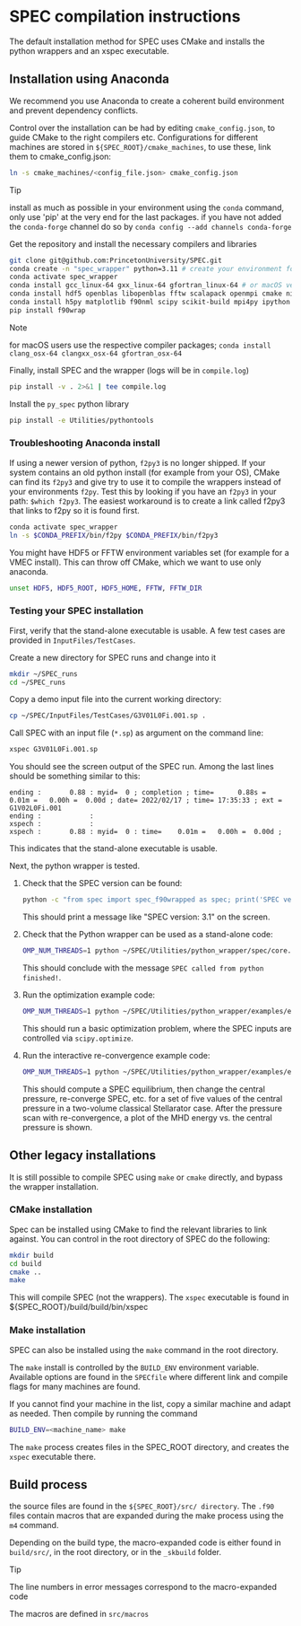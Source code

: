 # SPEC compilation instructions

The default installation method for SPEC uses CMake and installs
the python wrappers and an xspec executable. 

## Installation using Anaconda

We recommend you use Anaconda to create a coherent build environment and prevent 
dependency conflicts.

Control over the installation can be had by editing `cmake_config.json`, to guide 
CMake to the right compilers etc. 
Configurations for different machines are stored in `${SPEC_ROOT}/cmake_machines`,
to use these, link them to cmake_config.json: 
```bash
ln -s cmake_machines/<config_file.json> cmake_config.json
```

>[!TIP]
>install as much as possible in your environment using the `conda` command, 
>only use 'pip' at the very end for the last packages. 
>if you have not added the `conda-forge` channel do so by
>`conda config --add channels conda-forge`

Get the repository and install the necessary compilers and libraries
```bash
git clone git@github.com:PrincetonUniversity/SPEC.git 
conda create -n "spec_wrapper" python=3.11 # create your environment for SPEC
conda activate spec_wrapper
conda install gcc_linux-64 gxx_linux-64 gfortran_linux-64 # or macOS versions, see note below
conda install hdf5 openblas libopenblas fftw scalapack openmpi cmake ninja
conda install h5py matplotlib f90nml scipy scikit-build mpi4py ipython
pip install f90wrap
```

>[!NOTE]
> for macOS users use the respective compiler packages; 
> `conda install clang_osx-64 clangxx_osx-64 gfortran_osx-64`


Finally, install SPEC and the wrapper (logs will be in `compile.log`)
```bash
pip install -v . 2>&1 | tee compile.log
```

Install the `py_spec` python library
```bash
pip install -e Utilities/pythontools
```

### Troubleshooting Anaconda install
If using a newer version of python, `f2py3` is no longer shipped. If your system contains an old python install (for example from your OS), CMake can find its `f2py3` and give try to use it to compile the wrappers instead of your environments `f2py`. 
Test this by looking if you have an `f2py3` in your path: `$which f2py3`. 
The easiest workaround is to create a link called f2py3 that links to f2py so it is found first. 
```bash
conda activate spec_wrapper
ln -s $CONDA_PREFIX/bin/f2py $CONDA_PREFIX/bin/f2py3
```

You might have HDF5 or FFTW environment variables set (for example for a VMEC install). This can throw off CMake, which we want to use only anaconda. 
```bash
unset HDF5, HDF5_ROOT, HDF5_HOME, FFTW, FFTW_DIR
```



### Testing your SPEC installation

First, verify that the stand-alone executable is usable.
A few test cases are provided in `InputFiles/TestCases`.

Create a new directory for SPEC runs and change into it

```bash
mkdir ~/SPEC_runs
cd ~/SPEC_runs
```

Copy a demo input file into the current working directory:

```bash
cp ~/SPEC/InputFiles/TestCases/G3V01L0Fi.001.sp .
```

Call SPEC with an input file (`*.sp`) as argument on the command line:

```bash
xspec G3V01L0Fi.001.sp
```

You should see the screen output of the SPEC run.
Among the last lines should be something similar to this:

```
ending :       0.88 : myid=  0 ; completion ; time=      0.88s =     0.01m =   0.00h =  0.00d ; date= 2022/02/17 ; time= 17:35:33 ; ext = G1V02L0Fi.001                                               
ending :            : 
xspech :            :
xspech :       0.88 : myid=  0 : time=    0.01m =   0.00h =  0.00d ;
```

This indicates that the stand-alone executable is usable.

Next, the python wrapper is tested.

1. Check that the SPEC version can be found:
    
    ```bash
    python -c "from spec import spec_f90wrapped as spec; print('SPEC version: {:}'.format(spec.constants.version))"
    ```
    
    This should print a message like "SPEC version: 3.1" on the screen.
    
2. Check that the Python wrapper can be used as a stand-alone code:
    
    ```bash
    OMP_NUM_THREADS=1 python ~/SPEC/Utilities/python_wrapper/spec/core.py G3V01L0Fi.001.sp
    ```
    
    This should conclude with the message `SPEC called from python finished!`.
    
3. Run the optimization example code:
    
    ```bash
    OMP_NUM_THREADS=1 python ~/SPEC/Utilities/python_wrapper/examples/example.py
    ```
    
    This should run a basic optimization problem,
    where the SPEC inputs are controlled via `scipy.optimize`.
    
4. Run the interactive re-convergence example code:
    
    ```bash
    OMP_NUM_THREADS=1 python ~/SPEC/Utilities/python_wrapper/examples/example_2.py
    ```
    
    This should compute a SPEC equilibrium, then change the central pressure,
    re-converge SPEC, etc. for a set of five values of the central pressure
    in a two-volume classical Stellarator case.
    After the pressure scan with re-convergence,
    a plot of the MHD energy vs. the central pressure is shown.


## Other legacy installations
It is still possible to compile SPEC using `make` or `cmake` directly, and bypass the wrapper installation. 

### CMake installation
Spec can be installed using CMake to find the relevant libraries to link against. 
You can control 
in the root directory of SPEC do the following: 
```bash
mkdir build
cd build
cmake ..
make
```
This will compile SPEC (not the wrappers). The `xspec` executable is found in ${SPEC_ROOT}/build/build/bin/xspec

### Make installation
SPEC can also be installed using the `make` command in the root directory. 

The `make` install is controlled by the `BUILD_ENV` environment variable. 
Available options are found in the `SPECfile`
where different link and compile flags for many machines are found. 

If you cannot find your machine in the list, copy a similar machine and adapt as needed. 
Then compile by running the command

```bash
BUILD_ENV=<machine_name> make
```

The `make` process creates files in the SPEC_ROOT directory, and creates the `xspec` executable there. 


## Build process
the source files are found in the `${SPEC_ROOT}/src/ directory`.
The `.f90` files contain macros that are expanded during the make process using the `m4` command. 

Depending on the build type, the macro-expanded code is either found in `build/src/`, in the root directory, or in the `_skbuild` folder. 

>[!TIP]
>The line numbers in error messages correspond to the macro-expanded code

The macros are defined in `src/macros`
